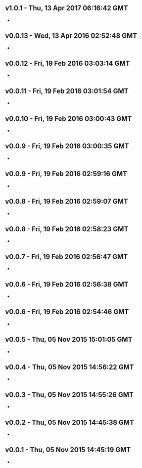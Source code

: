 v1.0.1 - Thu, 13 Apr 2017 06:16:42 GMT
--------------------------------------

- 


v0.0.13 - Wed, 13 Apr 2016 02:52:48 GMT
---------------------------------------

- 


v0.0.12 - Fri, 19 Feb 2016 03:03:14 GMT
---------------------------------------

- 


v0.0.11 - Fri, 19 Feb 2016 03:01:54 GMT
---------------------------------------

- 


v0.0.10 - Fri, 19 Feb 2016 03:00:43 GMT
---------------------------------------

- 


v0.0.9 - Fri, 19 Feb 2016 03:00:35 GMT
--------------------------------------

- 


v0.0.9 - Fri, 19 Feb 2016 02:59:16 GMT
--------------------------------------

- 


v0.0.8 - Fri, 19 Feb 2016 02:59:07 GMT
--------------------------------------

- 


v0.0.8 - Fri, 19 Feb 2016 02:58:23 GMT
--------------------------------------

- 


v0.0.7 - Fri, 19 Feb 2016 02:56:47 GMT
--------------------------------------

- 


v0.0.6 - Fri, 19 Feb 2016 02:56:38 GMT
--------------------------------------

- 


v0.0.6 - Fri, 19 Feb 2016 02:54:46 GMT
--------------------------------------

- 


v0.0.5 - Thu, 05 Nov 2015 15:01:05 GMT
--------------------------------------

- 


v0.0.4 - Thu, 05 Nov 2015 14:56:22 GMT
--------------------------------------

- 


v0.0.3 - Thu, 05 Nov 2015 14:55:26 GMT
--------------------------------------

- 


v0.0.2 - Thu, 05 Nov 2015 14:45:38 GMT
--------------------------------------

- 


v0.0.1 - Thu, 05 Nov 2015 14:45:19 GMT
--------------------------------------

- 


